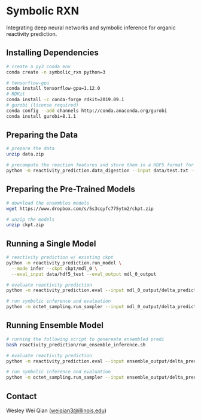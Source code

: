 # Symbolic RXN

Integrating deep neural networks and symbolic inference for organic reactivity prediction.

## Installing Dependencies

```bash
# create a py3 conda env
conda create -n symbolic_rxn python=3

# tensorflow-gpu
conda install tensorflow-gpu=1.12.0
# RDKit
conda install -c conda-forge rdkit=2019.09.1
# gurobi (license required)
conda config --add channels http://conda.anaconda.org/gurobi
conda install gurobi=8.1.1
```

## Preparing the Data

```bash
# prepare the data
unzip data.zip

# precompute the reaction features and store them in a HDF5 format for better GPU/CPU workload
python -m reactivity_prediction.data_digestion --input data/test.txt --output data/hdf5_test
```

## Preparing the Pre-Trained Models

```bash
# download the ensembles models
wget https://www.dropbox.com/s/5s3cqyfc775ytm2/ckpt.zip

# unzip the models
unzip ckpt.zip
```

## Running a Single Model

```bash
# reactivity prediction w/ existing ckpt
python -m reactivity_prediction.run_model \
  --mode infer --ckpt ckpt/mdl_0 \
  --eval_input data/hdf5_test --eval_output mdl_0_output

# evaluate reactivity prediction
python -m reactivity_prediction.eval --input mdl_0_output/delta_predictions.pkl

# run symbolic inference and evaluation
python -m octet_sampling.run_sampler --input mdl_0_output/delta_predictions.pkl 
```

## Running Ensemble Model

```bash
# running the following script to genereate ensembled predi
bash reactivity_prediction/run_ensemble_inference.sh

# evaluate reactivity prediction
python -m reactivity_prediction.eval --input ensemble_output/delta_predictions.pkl

# run symbolic inference and evaluation
python -m octet_sampling.run_sampler --input ensemble_output/delta_predictions.pkl
```
## Contact

Wesley Wei Qian (weiqian3@illinois.edu)
